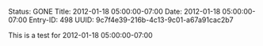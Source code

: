 Status: GONE
Title: 2012-01-18 05:00:00-07:00
Date: 2012-01-18 05:00:00-07:00
Entry-ID: 498
UUID: 9c7f4e39-216b-4c13-9c01-a67a91cac2b7

This is a test for 2012-01-18 05:00:00-07:00
